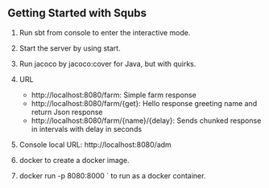 Getting Started with Squbs
--------------------------

1. Run sbt from console to enter the interactive mode.

2. Start the server by using start.

3. Run jacoco by jacoco:cover for Java, but with quirks.

5. URL
   * http://localhost:8080/farm: Simple farm response
   * http://localhost:8080/farm/{get}: Hello response greeting name and return Json response
   * http://localhost:8080/farm/{name}/{delay}: Sends chunked response in intervals with delay in seconds

6. Console local URL: http://localhost:8080/adm

7. docker to create a docker image.

8. docker run -p 8080:8000 <FARM>` to run as a docker container.

